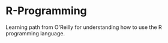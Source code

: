 # R-Programming
Learning path from O'Reilly for understanding how to use the R programming language.
